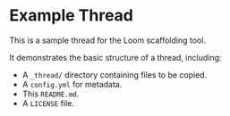 # Example Thread

This is a sample thread for the Loom scaffolding tool.

It demonstrates the basic structure of a thread, including:
- A `_thread/` directory containing files to be copied.
- A `config.yml` for metadata.
- This `README.md`.
- A `LICENSE` file.




